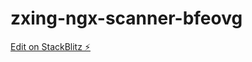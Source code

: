# zxing-ngx-scanner-bfeovg

[Edit on StackBlitz ⚡️](https://stackblitz.com/edit/zxing-ngx-scanner-bfeovg)